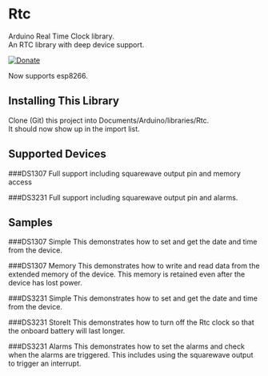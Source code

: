 # Rtc

Arduino Real Time Clock library.  
An RTC library with deep device support.

[![Donate](http://img.shields.io/paypal/donate.png?color=yellow)](https://www.paypal.com/cgi-bin/webscr?cmd=_s-xclick&hosted_button_id=6AA97KE54UJR4)

Now supports esp8266.

## Installing This Library

Clone (Git) this project into Documents/Arduino/libraries/Rtc.  
It should now show up in the import list.

## Supported Devices
###DS1307
Full support including squarewave output pin and memory access

###DS3231 
Full support including squarewave output pin and alarms.

## Samples
###DS1307 Simple
This demonstrates how to set and get the date and time from the device.

###DS1307 Memory
This demonstrates how to write and read data from the extended memory of the device.  This memory is retained even after the device has lost power.

###DS3231 Simple
This demonstrates how to set and get the date and time from the device.

###DS3231 StoreIt
This demonstrates how to turn off the Rtc clock so that the onboard battery will last longer.

###DS3231 Alarms
This demonstrates how to set the alarms and check when the alarms are triggered.  This includes using the squarewave output to trigger an interrupt.
